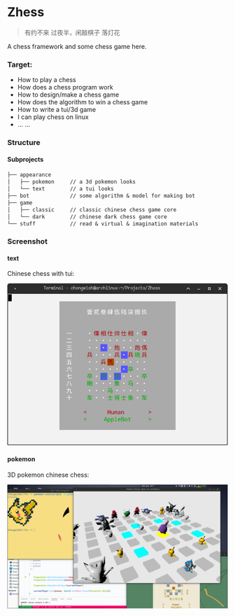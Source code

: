 # Zhess

> 有约不来 过夜半，闲敲棋子 落灯花

A chess framework and some chess game here.

### Target:

- How to play a chess
- How does a chess program work
- How to design/make a chess game
- How does the algorithm to win a chess game
- How to write a tui/3d game
- I can play chess on linux
- ... ...

### Structure

#### Subprojects

```
├── appearance
│   ├── pokemon     // a 3d pokemon looks
│   └── text        // a tui looks
├── bot             // some algorithm & model for making bot
├── game
│   ├── classic     // classic chinese chess game core
│   └── dark        // chinese dark chess game core
└── stuff           // read & virtual & imagination materials
```

### Screenshot

#### text

Chinese chess with tui:

![](./screenshot/e458ba6a67ff01148fe0494babf9401d.png)

#### pokemon

3D pokemon chinese chess:

![](./screenshot/ff07f23127691b153a0f4cf20104469d.png)
